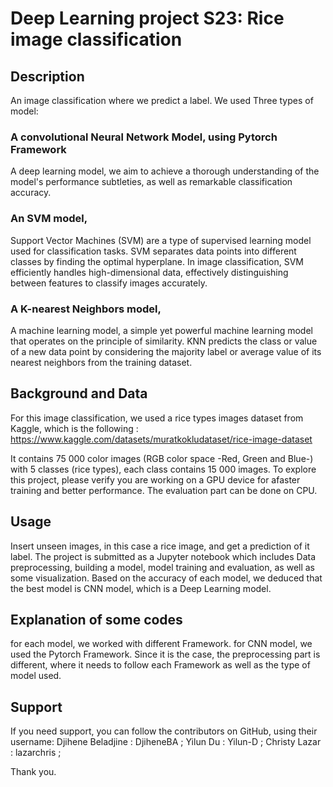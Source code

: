 # Deep Learning project S23: Rice image classification 
## Description 
An image classification where we predict a label. We used Three types of model:
### A convolutional Neural Network Model, using Pytorch Framework
A deep learning model, we aim to achieve a thorough understanding of the model's performance subtleties, as well as remarkable classification accuracy.
### An SVM model, 
Support Vector Machines (SVM) are a type of supervised learning model used for classification tasks. SVM separates data points into different classes by finding the optimal hyperplane. In image classification, SVM efficiently handles high-dimensional data, effectively distinguishing between features to classify images accurately.
### A K-nearest Neighbors model,
A machine learning model, a simple yet powerful machine learning model that operates on the principle of similarity. KNN predicts the class or value of a new data point by considering the majority label or average value of its nearest neighbors from the training dataset. 

## Background and Data

For this image classification, we used a rice types images dataset from Kaggle, which is the following : https://www.kaggle.com/datasets/muratkokludataset/rice-image-dataset

It contains 75 000 color images (RGB color space -Red, Green and Blue-) with 5 classes (rice types), each class contains 15 000 images. 
To explore this project, please verify you are working on a GPU device for afaster training and better performance. The evaluation part can be done on CPU.

## Usage

Insert unseen images, in this case a rice image, and get a prediction of it label. The project is submitted as a Jupyter notebook which includes Data preprocessing, building a model, model training and evaluation, as well as some visualization. Based on the accuracy of each model, we deduced that the best model is CNN model, which is a Deep Learning model.

## Explanation of some codes

for each model, we worked with different Framework. for CNN model, we used the Pytorch Framework. Since it is the case, the preprocessing part is different, where it needs to follow each Framework as well as the type of model used.

## Support

If you need support, you can follow the contributors on GitHub, using their username: 
Djihene Beladjine : DjiheneBA ;
Yilun Du : Yilun-D ;
Christy Lazar : lazarchris ;

Thank you.


